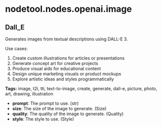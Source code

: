 # nodetool.nodes.openai.image

## Dall_E

Generates images from textual descriptions using DALL-E 3.

Use cases:
1. Create custom illustrations for articles or presentations
2. Generate concept art for creative projects
3. Produce visual aids for educational content
4. Design unique marketing visuals or product mockups
5. Explore artistic ideas and styles programmatically

**Tags:** image, t2i, tti, text-to-image, create, generate, dall-e, picture, photo, art, drawing, illustration

- **prompt**: The prompt to use. (str)
- **size**: The size of the image to generate. (Size)
- **quality**: The quality of the image to generate. (Quality)
- **style**: The style to use. (Style)

